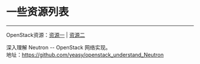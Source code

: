 # 一些资源列表
---

OpenStack资源：[资源一](https://github.com/ramitsurana/awesome-openstack) | [资源二](https://github.com/ntk148v/awesome-openstack)

深入理解 Neutron -- OpenStack 网络实现。</br>
地址：https://github.com/yeasy/openstack_understand_Neutron

